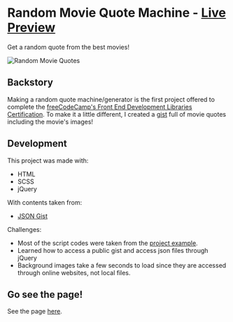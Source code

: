 # Random Movie Quote Machine - [Live Preview](https://random-movie-quotes.vercel.app/)
Get a random quote from the best movies!

![Random Movie Quotes](https://user-images.githubusercontent.com/86703782/193515659-a8c552f3-978f-4637-b18b-6fd30d07dc35.png)

## Backstory
Making a random quote machine/generator is the first project offered to complete the [freeCodeCamp's Front End Development Libraries Certification](https://www.freecodecamp.org/learn/front-end-development-libraries/). To make it a little different, I created a [gist](https://gist.github.com/Pilvorm/f1aba266bafb87402fe944c0ff6baf04) full of movie quotes including the movie's images!

## Development
This project was made with:
- HTML
- SCSS
- jQuery

With contents taken from:
- [JSON Gist](https://gist.github.com/Pilvorm/f1aba266bafb87402fe944c0ff6baf04) 


Challenges:
- Most of the script codes were taken from the [project example](https://codepen.io/freeCodeCamp/full/qRZeGZ).
- Learned how to access a public gist and access json files through jQuery
- Background images take a few seconds to load since they are accessed through online websites, not local files.

## Go see the page!
See the page [here](https://random-movie-quotes.vercel.app/).
